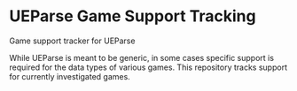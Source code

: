 # UEParse Game Support Tracking
Game support tracker for UEParse

While UEParse is meant to be generic, in some cases specific support is required for the data types of various games. This repository tracks support for currently investigated games.
